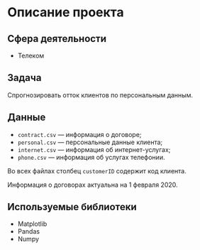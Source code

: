 # Описание проекта 

## Сфера деятельности

- Телеком

## Задача
Спрогнозировать отток клиентов по персональным данным.



## Данные
- `contract.csv` — информация о договоре;
- `personal.csv` — персональные данные клиента;
- `internet.csv` — информация об интернет-услугах;
- `phone.csv` — информация об услугах телефонии.

Во всех файлах столбец `customerID` содержит код клиента.

Информация о договорах актуальна на 1 февраля 2020.

## Используемые библиотеки
* Matplotlib
* Pandas
* Numpy


